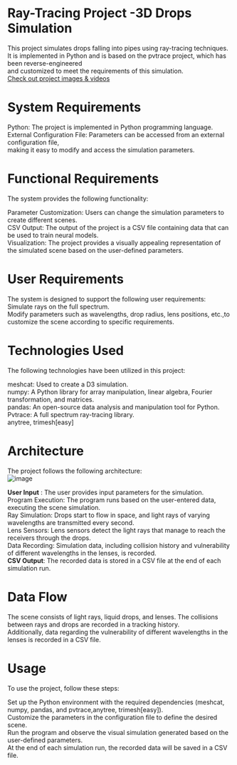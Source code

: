 # Ray-Tracing Project -3D Drops Simulation
This project simulates drops falling into pipes using ray-tracing techniques. <br/>
It is implemented in Python and is based on the pvtrace project, which has been reverse-engineered <br/>
and customized to meet the requirements of this simulation. <br/>
[Check out project images & videos](https://github.com/EsBien/Ray-Tracing/tree/main/Ray%20Tracing%20video-images) <br/>
# System Requirements
Python: The project is implemented in Python programming language. <br/>
External Configuration File: Parameters can be accessed from an external configuration file, <br/>
making it easy to modify and access the simulation parameters. <br/>

# Functional Requirements
The system provides the following functionality: <br/>

Parameter Customization: Users can change the simulation parameters to create different scenes. <br/>
CSV Output: The output of the project is a CSV file containing data that can be used to train neural models. <br/>
Visualization: The project provides a visually appealing representation of the simulated scene based on the user-defined parameters. <br/>

# User Requirements
The system is designed to support the following user requirements: <br/>
Simulate rays on the full spectrum. <br/>
Modify parameters such as wavelengths, drop radius, lens positions, etc.,to customize the scene according to specific requirements. <br/>

# Technologies Used
The following technologies have been utilized in this project:<br/>

meshcat: Used to create a D3 simulation. <br/>
numpy: A Python library for array manipulation, linear algebra, Fourier transformation, and matrices. <br/>
pandas: An open-source data analysis and manipulation tool for Python. <br/>
Pvtrace: A full spectrum ray-tracing library. <br/>
anytree, trimesh[easy] <br/>

# Architecture
The project follows the following architecture: <br/>
![image](https://github.com/EsBien/Ray-Tracing/assets/96113739/ad70bbb7-e363-466b-8218-3741f0d135c9) <br/>

**User Input** : 
The user provides input parameters for the simulation. <br/>
Program Execution: The program runs based on the user-entered data, executing the scene simulation. <br/>
Ray Simulation: Drops start to flow in space, and light rays of varying wavelengths are transmitted every second. <br/>
Lens Sensors: Lens sensors detect the light rays that manage to reach the receivers through the drops. <br/>
Data Recording: Simulation data, including collision history and vulnerability of different wavelengths in the lenses, is recorded. <br/>
**CSV Output**:
The recorded data is stored in a CSV file at the end of each simulation run. <br/>
# Data Flow
The scene consists of light rays, liquid drops, and lenses. The collisions between rays and drops are recorded in a tracking history.<br/>
Additionally, data regarding the vulnerability of different wavelengths in the lenses is recorded in a CSV file.<br/>

# Usage
To use the project, follow these steps: <br/>

Set up the Python environment with the required dependencies (meshcat, numpy, pandas, and pvtrace,anytree, trimesh[easy]).<br/>
Customize the parameters in the configuration file to define the desired scene.<br/>
Run the program and observe the visual simulation generated based on the user-defined parameters.<br/>
At the end of each simulation run, the recorded data will be saved in a CSV file. <br/>
